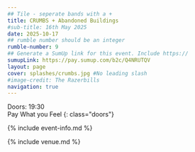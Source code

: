 ```yaml
---
## Tile - seperate bands with a +
title: CRUMBS + Abandoned Buildings
#sub-title: 16th May 2025
date: 2025-10-17
## rumble number should be an integer
rumble-number: 9
## Generate a SumUp link for this event. Include https://
sumupLink: https://pay.sumup.com/b2c/Q4NRUTQV
layout: page
cover: splashes/crumbs.jpg #No leading slash
#image-credit: The Razerbills
navigation: true
---
```


Doors: 19:30 <br>Pay What you Feel
{: class="doors"}

{% include event-info.md %}

{% include venue.md %}